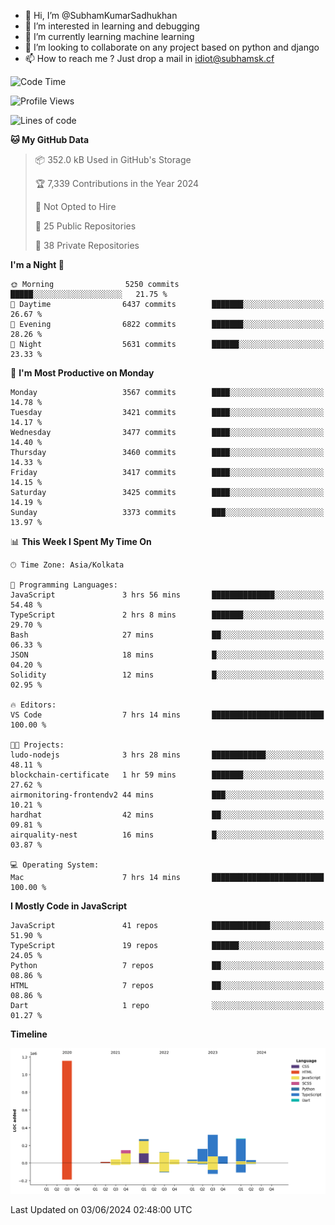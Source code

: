- 👋 Hi, I’m @SubhamKumarSadhukhan
- 👀 I’m interested in learning and debugging
- 🌱 I’m currently learning machine learning
- 💞️ I’m looking to collaborate on any project based on python and django
- 📫 How to reach me ?
      Just drop a mail in idiot@subhamsk.cf

<!---
SubhamKumarSadhukhan/SubhamKumarSadhukhan is a ✨ special ✨ repository because its `README.md` (this file) appears on your GitHub profile.
You can click the Preview link to take a look at your changes.
--->


<!--START_SECTION:waka-->
![Code Time](http://img.shields.io/badge/Code%20Time-2%2C216%20hrs%2044%20mins-blue)

![Profile Views](http://img.shields.io/badge/Profile%20Views-0-blue)

![Lines of code](https://img.shields.io/badge/From%20Hello%20World%20I%27ve%20Written-2.7%20million%20lines%20of%20code-blue)

**🐱 My GitHub Data** 

> 📦 352.0 kB Used in GitHub's Storage 
 > 
> 🏆 7,339 Contributions in the Year 2024
 > 
> 🚫 Not Opted to Hire
 > 
> 📜 25 Public Repositories 
 > 
> 🔑 38 Private Repositories 
 > 
**I'm a Night 🦉** 

```text
🌞 Morning                5250 commits        █████░░░░░░░░░░░░░░░░░░░░   21.75 % 
🌆 Daytime                6437 commits        ███████░░░░░░░░░░░░░░░░░░   26.67 % 
🌃 Evening                6822 commits        ███████░░░░░░░░░░░░░░░░░░   28.26 % 
🌙 Night                  5631 commits        ██████░░░░░░░░░░░░░░░░░░░   23.33 % 
```
📅 **I'm Most Productive on Monday** 

```text
Monday                   3567 commits        ████░░░░░░░░░░░░░░░░░░░░░   14.78 % 
Tuesday                  3421 commits        ████░░░░░░░░░░░░░░░░░░░░░   14.17 % 
Wednesday                3477 commits        ████░░░░░░░░░░░░░░░░░░░░░   14.40 % 
Thursday                 3460 commits        ████░░░░░░░░░░░░░░░░░░░░░   14.33 % 
Friday                   3417 commits        ████░░░░░░░░░░░░░░░░░░░░░   14.15 % 
Saturday                 3425 commits        ████░░░░░░░░░░░░░░░░░░░░░   14.19 % 
Sunday                   3373 commits        ███░░░░░░░░░░░░░░░░░░░░░░   13.97 % 
```


📊 **This Week I Spent My Time On** 

```text
🕑︎ Time Zone: Asia/Kolkata

💬 Programming Languages: 
JavaScript               3 hrs 56 mins       ██████████████░░░░░░░░░░░   54.48 % 
TypeScript               2 hrs 8 mins        ███████░░░░░░░░░░░░░░░░░░   29.70 % 
Bash                     27 mins             ██░░░░░░░░░░░░░░░░░░░░░░░   06.33 % 
JSON                     18 mins             █░░░░░░░░░░░░░░░░░░░░░░░░   04.20 % 
Solidity                 12 mins             █░░░░░░░░░░░░░░░░░░░░░░░░   02.95 % 

🔥 Editors: 
VS Code                  7 hrs 14 mins       █████████████████████████   100.00 % 

🐱‍💻 Projects: 
ludo-nodejs              3 hrs 28 mins       ████████████░░░░░░░░░░░░░   48.11 % 
blockchain-certificate   1 hr 59 mins        ███████░░░░░░░░░░░░░░░░░░   27.62 % 
airmonitoring-frontendv2 44 mins             ███░░░░░░░░░░░░░░░░░░░░░░   10.21 % 
hardhat                  42 mins             ██░░░░░░░░░░░░░░░░░░░░░░░   09.81 % 
airquality-nest          16 mins             █░░░░░░░░░░░░░░░░░░░░░░░░   03.87 % 

💻 Operating System: 
Mac                      7 hrs 14 mins       █████████████████████████   100.00 % 
```

**I Mostly Code in JavaScript** 

```text
JavaScript               41 repos            █████████████░░░░░░░░░░░░   51.90 % 
TypeScript               19 repos            ██████░░░░░░░░░░░░░░░░░░░   24.05 % 
Python                   7 repos             ██░░░░░░░░░░░░░░░░░░░░░░░   08.86 % 
HTML                     7 repos             ██░░░░░░░░░░░░░░░░░░░░░░░   08.86 % 
Dart                     1 repo              ░░░░░░░░░░░░░░░░░░░░░░░░░   01.27 % 
```



**Timeline**

![Lines of Code chart](https://raw.githubusercontent.com/SubhamKumarSadhukhan/SubhamKumarSadhukhan/main/assets/bar_graph.png)


 Last Updated on 03/06/2024 02:48:00 UTC
<!--END_SECTION:waka-->
